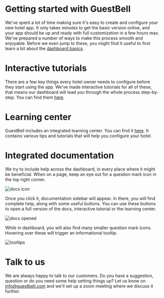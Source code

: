 # Getting started with GuestBell

We've spent a lot of time making sure it's easy to create and configure your new hotel app. It only takes minutes to get the basic version online, and your app should be up and ready with full customization in a few hours max. We've prepared a number of ways to make this process smooth and enjoyable. Before we even jump to these, you might find it useful to first learn a bit about the [dashboard basics](overview.md).

# Interactive tutorials

There are a few key things every hotel owner needs to configure before they start using the app. We've made interactive tutorials for all of these, that means our dashboard will lead you through the whole process step-by-step. You can find them [here](https://dashboard.guestbell.com/getting-started).

# Learning center

GuestBell includes an integrated learning center. You can find it [here](https://dashboard.guestbell.com/learning-center). It contains various tips and tutorials that will help you configure your hotel.

# Integrated documentation

We try to include help across the dashboard, in every place where it might be beneficial. When on a page, keep an eye out for a question mark icon in the top right corner.

![docs icon](https://static.guestbell.com/img/docs/getting-started/docs_closed.png)

Once you click it, documentation sidebar will appear. In there, you will find complete help, along with some useful buttons. You can use these buttons to open a full version of the docs, interactive tutorial or the learning center.

![docs opened](https://static.guestbell.com/img/docs/getting-started/docs_opened.png)

While in dashboard, you will also find many smaller question mark icons. Hovering over these will trigger an informational tooltip.

![tooltips](https://static.guestbell.com/img/docs/getting-started/tooltip.png)

# Talk to us

We are always happy to talk to our customers. Do you have a suggestion, question or do you need some help setting things up? Let us know on [info@guestbell.com](mailto:info@guestbell.com) and we'll set up a zoom meeting where we discuss it further.
